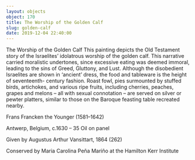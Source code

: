 ```yaml
---
layout: objects
object: 170
title: The Worship of the Golden Calf
slug: golden-calf
date: 2019-12-04 22:40:00
---
```

The Worship of the Golden Calf  This painting depicts the Old Testament story of the Israelites’ idolatrous worship of the golden calf. This narrative carried moralistic undertones, since excessive eating was deemed immoral, leading to the sins of Greed, Gluttony, and Lust. Although the disobedient Israelites are shown in ‘ancient’ dress, the food and tableware is the height of seventeenth- century fashion. Roast fowl, pies surmounted by stuffed birds, artichokes, and various ripe fruits, including cherries, peaches, grapes and melons – all with sexual connotation – are served on silver or pewter platters, similar to those on the Baroque feasting table recreated nearby.

Frans Francken the Younger (1581–1642)  

Antwerp, Belgium, c.1630 – 35 Oil on panel  

Given by Augustus Arthur Vansittart, 1864 (262)  

Conserved by Maria Carolina Peña Mariño at the Hamilton Kerr Institute
